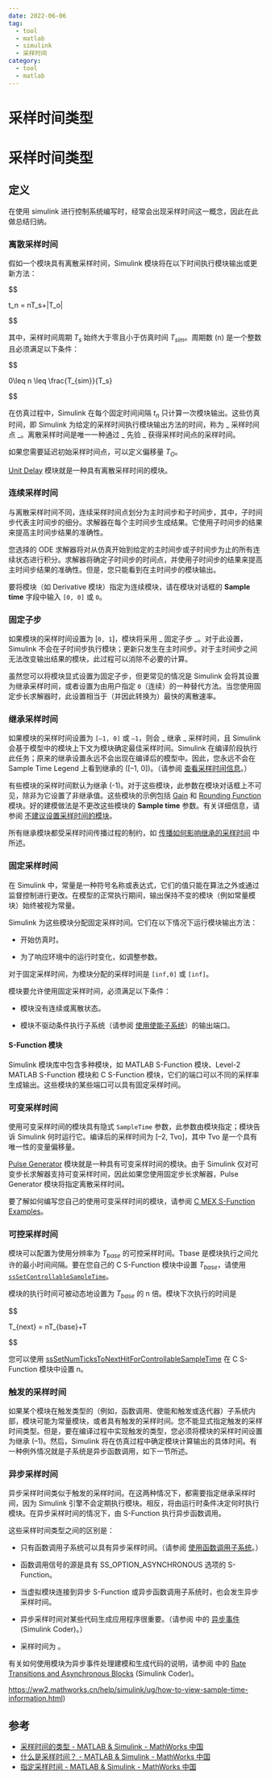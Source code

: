 ```yaml
---
date: 2022-06-06
tag:
  - tool
  - matlab
  - simulink
  - 采样时间
category:
  - tool
  - matlab
---
```


# 采样时间类型

# 采样时间类型


## 定义

在使用 simulink 进行控制系统编写时，经常会出现采样时间这一概念，因此在此做总结归纳。

### 离散采样时间

假如一个模块具有离散采样时间，Simulink 模块将在以下时间执行模块输出或更新方法：


$$

t_n = nT_s+|T_o|

$$

其中，采样时间周期 $T_s$ 始终大于零且小于仿真时间 $T_{sim}$。周期数 (n) 是一个整数且必须满足以下条件：

$$

0\leq n \leq \frac{T_{sim}}{T_s}

$$

在仿真过程中，Simulink 在每个固定时间间隔 $t_n$ 只计算一次模块输出。这些仿真时间，即 Simulink 为给定的采样时间执行模块输出方法的时间，称为 _ 采样时间点 _。离散采样时间是唯一一种通过 _ 先验 _ 获得采样时间点的采样时间。

如果您需要延迟初始采样时间点，可以定义偏移量 $T_O$。

[Unit Delay](https://ww2.mathworks.cn/help/simulink/slref/unitdelay.html) 模块就是一种具有离散采样时间的模块。

### 连续采样时间

与离散采样时间不同，连续采样时间点划分为主时间步和子时间步，其中，子时间步代表主时间步的细分。求解器在每个主时间步生成结果。它使用子时间步的结果来提高主时间步结果的准确性。

您选择的 ODE 求解器将对从仿真开始到给定的主时间步或子时间步为止的所有连续状态进行积分。求解器将确定子时间步的时间点，并使用子时间步的结果来提高主时间步结果的准确性。但是，您只能看到在主时间步的模块输出。

要将模块（如 Derivative 模块）指定为连续模块，请在模块对话框的 **Sample time** 字段中输入 `[0, 0]` 或 `0`。

### 固定子步

如果模块的采样时间设置为 [`0, 1`]，模块将采用 _ 固定子步 _。对于此设置，Simulink 不会在子时间步执行模块；更新只发生在主时间步。对于主时间步之间无法改变输出结果的模块，此过程可以消除不必要的计算。

虽然您可以将模块显式设置为固定子步，但更常见的情况是 Simulink 会将其设置为继承采样时间，或者设置为由用户指定 `0`（连续）的一种替代方法。当您使用固定步长求解器时，此设置相当于（并因此转换为）最快的离散速率。

### 继承采样时间

如果模块的采样时间设置为 `[–1, 0]` 或 `–1`，则会 _ 继承 _ 采样时间，且 Simulink 会基于模型中的模块上下文为模块确定最佳采样时间。Simulink 在编译阶段执行此任务；原来的继承设置永远不会出现在编译后的模型中。因此，您永远不会在 Sample Time Legend 上看到继承的 ([–1, 0])。（请参阅 [查看采样时间信息](https://ww2.mathworks.cn/help/simulink/ug/how-to-view-sample-time-information.html)。）

有些模块的采样时间默认为继承 (-1)。对于这些模块，此参数在模块对话框上不可见，除非为它设置了非继承值。这些模块的示例包括 [Gain](https://ww2.mathworks.cn/help/simulink/slref/gain.html) 和 [Rounding Function](https://ww2.mathworks.cn/help/simulink/slref/roundingfunction.html) 模块。好的建模做法是不更改这些模块的 **Sample time** 参数。有关详细信息，请参阅 [不建议设置采样时间的模块](https://ww2.mathworks.cn/help/simulink/ug/sampletimehiding.html)。

所有继承模块都受采样时间传播过程的制约，如 [传播如何影响继承的采样时间](https://ww2.mathworks.cn/help/simulink/ug/how-propagation-affects-inherited-sample-times.html) 中所述。

### 固定采样时间

在 Simulink 中，常量是一种符号名称或表达式，它们的值只能在算法之外或通过监督控制进行更改。在模型的正常执行期间，输出保持不变的模块（例如常量模块）始终被视为常量。

Simulink 为这些模块分配固定采样时间。它们在以下情况下运行模块输出方法：

* 开始仿真时。

* 为了响应环境中的运行时变化，如调整参数。


对于固定采样时间，为模块分配的采样时间是 `[inf,0]` 或 `[inf]`。

模块要允许使用固定采样时间，必须满足以下条件：

* 模块没有连续或离散状态。

* 模块不驱动条件执行子系统（请参阅 [使用使能子系统](https://ww2.mathworks.cn/help/simulink/ug/enabled-subsystems.html)）的输出端口。


#### S-Function 模块

Simulink 模块库中包含多种模块，如 MATLAB S-Function 模块、Level-2 MATLAB S-Function 模块和 C S-Function 模块，它们的端口可以不同的采样率生成输出。这些模块的某些端口可以具有固定采样时间。

### 可变采样时间

使用可变采样时间的模块具有隐式 `SampleTime` 参数，此参数由模块指定；模块告诉 Simulink 何时运行它。编译后的采样时间为 [–2, Tvo]，其中 Tvo 是一个具有唯一性的变量偏移量。

[Pulse Generator](https://ww2.mathworks.cn/help/simulink/slref/pulsegenerator.html) 模块就是一种具有可变采样时间的模块。由于 Simulink 仅对可变步长求解器支持可变采样时间，因此如果您使用固定步长求解器，Pulse Generator 模块将指定离散采样时间。

要了解如何编写您自己的使用可变采样时间的模块，请参阅 [C MEX S-Function Examples](https://ww2.mathworks.cn/help/simulink/sfg/c-mex-s-function-examples.html)。

### 可控采样时间

模块可以配置为使用分辨率为 $T_{base}$ 的可控采样时间。Tbase 是模块执行之间允许的最小时间间隔。要在您自己的 C S-Function 模块中设置 $T_{base}$，请使用 [`ssSetControllableSampleTime`](https://ww2.mathworks.cn/help/simulink/sfg/sssetcontrollablesampletime.html)。

模块的执行时间可被动态地设置为 $T_{base}$ 的 n 倍。模块下次执行的时间是


$$

T_{next} = nT_{base}+T

$$

您可以使用 [ssSetNumTicksToNextHitForControllableSampleTime](https://ww2.mathworks.cn/help/simulink/sfg/sssetnumtickstonexthitforcontrollablesampletime.html) 在 C S-Function 模块中设置 n。

### 触发的采样时间

如果某个模块在触发类型的（例如，函数调用、使能和触发或迭代器）子系统内部，模块可能为常量模块，或者具有触发的采样时间。您不能显式指定触发的采样时间类型。但是，要在编译过程中实现触发的类型，您必须将模块的采样时间设置为继承 (–1)。然后，Simulink 将在仿真过程中确定模块计算输出的具体时间。有一种例外情况就是子系统是异步函数调用，如下一节所述。

### 异步采样时间

异步采样时间类似于触发的采样时间。在这两种情况下，都需要指定继承采样时间，因为 Simulink 引擎不会定期执行模块。相反，将由运行时条件决定何时执行模块。在异步采样时间的情况下，由 S-Function 执行异步函数调用。

这些采样时间类型之间的区别是：

* 只有函数调用子系统可以具有异步采样时间。（请参阅 [使用函数调用子系统](https://ww2.mathworks.cn/help/simulink/ug/using-function-call-subsystems.html)。）

* 函数调用信号的源是具有 SS_OPTION_ASYNCHRONOUS 选项的 S-Function。

* 当虚拟模块连接到异步 S-Function 或异步函数调用子系统时，也会发生异步采样时间。

* 异步采样时间对某些代码生成应用程序很重要。（请参阅 中的 [异步事件](https://ww2.mathworks.cn/help/rtw/ug/asynchronous-events.html) (Simulink Coder)。）

* 采样时间为 。


有关如何使用模块为异步事件处理建模和生成代码的说明，请参阅 中的 [Rate Transitions and Asynchronous Blocks](https://ww2.mathworks.cn/help/rtw/ug/rate-transitions-and-asynchronous-blocks.html) (Simulink Coder)。

https://ww2.mathworks.cn/help/simulink/ug/how-to-view-sample-time-information.html)

## 参考

- [采样时间的类型 - MATLAB & Simulink - MathWorks 中国](https://ww2.mathworks.cn/help/simulink/ug/types-of-sample-time.html)
- [什么是采样时间？ - MATLAB & Simulink - MathWorks 中国](https://ww2.mathworks.cn/help/simulink/ug/what-is-sample-time.html)
- [指定采样时间 - MATLAB & Simulink - MathWorks 中国](https://ww2.mathworks.cn/help/simulink/ug/how-to-specify-the-sample-time.html)
